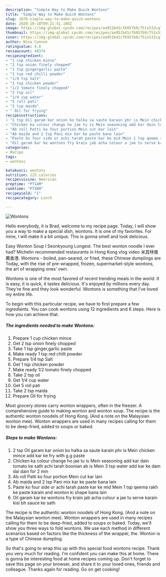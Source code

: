 ```yaml
---
description: "Simple Way to Make Quick Wontons"
title: "Simple Way to Make Quick Wontons"
slug: 1876-simple-way-to-make-quick-wontons
date: 2020-10-18T09:21:51.186Z
image: https://img-global.cpcdn.com/recipes/aa951bd1cfb957b9/751x532cq70/wontons-recipe-main-photo.jpg
thumbnail: https://img-global.cpcdn.com/recipes/aa951bd1cfb957b9/751x532cq70/wontons-recipe-main-photo.jpg
cover: https://img-global.cpcdn.com/recipes/aa951bd1cfb957b9/751x532cq70/wontons-recipe-main-photo.jpg
author: Nina Cannon
ratingvalue: 4.8
reviewcount: 48374
recipeingredient:
- "1 cup chicken mince"
- "2 tsp onion finely chopped"
- "1 tsp gingergarlic paste"
- "1 tsp red chilli powder"
- "1/4 tsp Salt"
- "1 tsp chicken powder"
- "1/2 tomato finely chopped"
- "2 tsp oil"
- "1/4 cup water"
- "5 roll pati"
- "2 tsp maida"
- " Oil for frying"
recipeinstructions:
- "2 tsp Oil garam kar onion ko halka sa saute karain phr is Mein chicken mince add kar ke fry with g.g paste"
- "Chicken ka colour change ho jae tu is Mein seasoning add kar dain tomato ke sath achi tarah boonian ab is Mein 3 tsp water add kar ke dam dai dain for 2 min"
- "Ab roll Patti ko four portion Mein cut kar lain"
- "Ab maida and 2 tsp Pani mix kar ke paste bana lain"
- "Paste ko four side or achi tarah paste kar ke mid Mein 1 tsp qeema rakh ke paste karain and wonton ki shape bana lain"
- "Oil garam kar ke wontons fry krain jab acha colour a jae tu serve karain kisi bh sauce ke sath"
categories:
- Recipe
tags:
- wontons

katakunci: wontons 
nutrition: 125 calories
recipecuisine: American
preptime: "PT14M"
cooktime: "PT36M"
recipeyield: "1"
recipecategory: Lunch

---
```



![Wontons](https://img-global.cpcdn.com/recipes/aa951bd1cfb957b9/751x532cq70/wontons-recipe-main-photo.jpg)

Hello everybody, it is Brad, welcome to my recipe page. Today, I will show you a way to make a special dish, wontons. It is one of my favorites. For mine, I will make it a bit unique. This is gonna smell and look delicious.

Easy Wonton Soup l Seonkyoung Longest. The best wonton noodle I ever had? Michelin recommended restaurants in Hong Kong vlog video 米其林推薦香港. Wontons - boiled, pan-seared, or fried, these Chinese dumplings are Today, with the rise of pre-wrapped, frozen, supermarket-style wontons, the art of wrapping ones&#39; own.

Wontons is one of the most favored of recent trending meals in the world. It is easy, it is quick, it tastes delicious. It's enjoyed by millions every day. They're fine and they look wonderful. Wontons is something that I've loved my entire life.


To begin with this particular recipe, we have to first prepare a few ingredients. You can cook wontons using 12 ingredients and 6 steps. Here is how you can achieve that.

<!--inarticleads1-->

##### The ingredients needed to make Wontons:

1. Prepare 1 cup chicken mince
1. Get 2 tsp onion finely chopped
1. Take 1 tsp ginger,garlic paste
1. Make ready 1 tsp red chilli powder
1. Prepare 1/4 tsp Salt
1. Get 1 tsp chicken powder
1. Make ready 1/2 tomato finely chopped
1. Take 2 tsp oil
1. Get 1/4 cup water
1. Get 5 roll pati
1. Take 2 tsp maida
1. Prepare  Oil for frying


Most grocery stores carry wonton wrappers, often in the freezer. A comprehensive guide to making wonton and wonton soup. The recipe is the authentic wonton noodels of Hong Kong. (And a note on the Malaysian wonton mee). Wonton wrappers are used in many recipes calling for them to be deep-fried, added to soups or baked. 

<!--inarticleads2-->

##### Steps to make Wontons:

1. 2 tsp Oil garam kar onion ko halka sa saute karain phr is Mein chicken mince add kar ke fry with g.g paste
1. Chicken ka colour change ho jae tu is Mein seasoning add kar dain tomato ke sath achi tarah boonian ab is Mein 3 tsp water add kar ke dam dai dain for 2 min
1. Ab roll Patti ko four portion Mein cut kar lain
1. Ab maida and 2 tsp Pani mix kar ke paste bana lain
1. Paste ko four side or achi tarah paste kar ke mid Mein 1 tsp qeema rakh ke paste karain and wonton ki shape bana lain
1. Oil garam kar ke wontons fry krain jab acha colour a jae tu serve karain kisi bh sauce ke sath


The recipe is the authentic wonton noodels of Hong Kong. (And a note on the Malaysian wonton mee). Wonton wrappers are used in many recipes calling for them to be deep-fried, added to soups or baked. Today, we&#39;ll show you three ways to fold wontons. We use each method in different scenarios based on factors like the thickness of the wrapper, the. Wonton is a type of Chinese dumpling. 

So that's going to wrap this up with this special food wontons recipe. Thank you very much for reading. I'm confident you can make this at home. There is gonna be interesting food at home recipes coming up. Don't forget to save this page on your browser, and share it to your loved ones, friends and colleague. Thanks again for reading. Go on get cooking!
